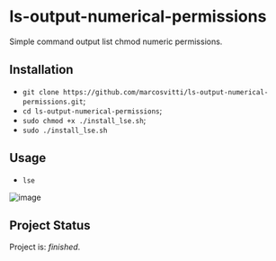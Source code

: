 # ls-output-numerical-permissions
Simple command output list chmod numeric permissions.

## Installation
- `git clone https://github.com/marcosvitti/ls-output-numerical-permissions.git`;
- `cd ls-output-numerical-permissions`;
- `sudo chmod +x ./install_lse.sh`;
- `sudo ./install_lse.sh`

## Usage
- `lse`

![image](https://user-images.githubusercontent.com/54067600/163624009-0f4c5775-c9e1-45be-9233-a275bc451f83.png)


## Project Status
Project is: _finished_.
